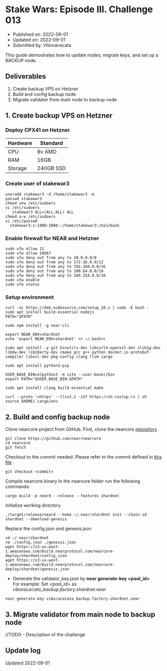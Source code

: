# Stake Wars: Episode III. Challenge 013
* Published on: 2022-09-01
* Updated on: 2022-09-01
* Submitted by: Viboracecata

This guide demostrates how to update nodes, migrate keys, and set up a BACKUP node.

## Deliverables

1. Create backup VPS on Hetzner
2. Build and config backup node
3. Migrate validator from main node to backup node

## 1. Create backup VPS on Hetzner
### Deploy CPX41 on Hetzner
| Hardware       |        Standard                            |
| -------------- | ------------------------------------       |
| CPU            | 8v AMD                                     |
| RAM            | 16GB                                       |
| Storage        | 240GB SSD                                  |

### Create user of stakewar3
```
useradd stakewar3 -d /home/stakewar3 -m
passwd stakewar3
chmod u+w /etc/sudoers
vi /etc/sudoers
   stakewar3 ALL=(ALL:ALL) ALL
chmod u-w /etc/sudoers
vi /etc/passwd
  stakewar3:x:1000:1000::/home/stakewar3:/bin/bash
```
### Enable firewall for NEAR and Hetzner
```
sudo ufw allow 22
sudo ufw allow 24567
sudo ufw deny out from any to 10.0.0.0/8
sudo ufw deny out from any to 172.16.0.0/12
sudo ufw deny out from any to 192.168.0.0/16
sudo ufw deny out from any to 100.64.0.0/10
sudo ufw deny out from any to 169.254.0.0/16
sudo ufw enable
sudo ufw status
```
### Setup environment
```
curl -sL https://deb.nodesource.com/setup_18.x | sudo -E bash -  
sudo apt install build-essential nodejs
PATH="$PATH"

sudo npm install -g near-cli

export NEAR_ENV=shardnet
echo 'export NEAR_ENV=shardnet' >> ~/.bashrc

sudo apt install -y git binutils-dev libcurl4-openssl-dev zlib1g-dev libdw-dev libiberty-dev cmake gcc g++ python docker.io protobuf-compiler libssl-dev pkg-config clang llvm cargo

sudo apt install python3-pip

USER_BASE_BIN=$(python3 -m site --user-base)/bin
export PATH="$USER_BASE_BIN:$PATH"

sudo apt install clang build-essential make

curl --proto '=https' --tlsv1.2 -sSf https://sh.rustup.rs | sh
source $HOME/.cargo/env
```

## 2. Build and config backup node

Clone nearcore project from GitHub. First, clone the nearcore [repository](https://github.com/near/nearcore) .  
```
git clone https://github.com/near/nearcore
cd nearcore
git fetch
```
Checkout to the commit needed. Please refer to the commit defined in [this file](https://github.com/near/stakewars-iii/blob/main/commit.md) .
```
git checkout <commit>
```
Compile nearcore binary
In the nearcore folder run the following commands:
```
cargo build -p neard --release --features shardnet
```
Initialize working directory
```
./target/release/neard --home ~/.near/shardnet init --chain-id shardnet --download-genesis
```
Replace the config.json and genesis.json
```
cd ~/.near/shardnet
rm ./config.json ./genesis.json
wget https://s3-us-west-1.amazonaws.com/build.nearprotocol.com/nearcore-deploy/shardnet/config.json
wget https://s3-us-west-1.amazonaws.com/build.nearprotocol.com/nearcore-deploy/shardnet/genesis.json
```

* Generate the validator_key.json by __near generate-key <pool_id>__   
For example: Set <pool_id> as _viboracecata_backup.factory.shardnet.near_
```
near generate-key viboracecata_backup.factory.shardnet.near
```


## 3. Migrate validator from main node to backup node

//TODO - Description of the challenge

## Update log

Updated 2022-09-01

